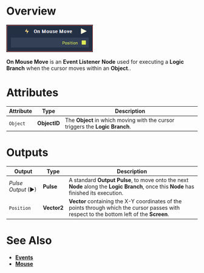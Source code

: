 # Overview

![The On Mouse Move Node.](../../../.gitbook/assets/node-on-mouse-move.png)

**On Mouse Move** is an **Event Listener** **Node** used for executing a **Logic Branch** when the cursor moves within an **Object**..

# Attributes

|Attribute|Type|Description|
|---|---|---|
| `Object` | **ObjectID** | The **Object** in which moving with the cursor triggers the **Logic Branch**.|


# Outputs

|Output|Type|Description|
|---|---|---|
|*Pulse Output* (►)|**Pulse**|A standard **Output Pulse**, to move onto the next **Node** along the **Logic Branch**, once this **Node** has finished its execution.|
| `Position` | **Vector2** | **Vector** containing the X-Y coordinates of the points through which the cursor passes with respect to the bottom left of the **Screen**.|

# See Also

* [**Events**](../README.md)
* [**Mouse**](README.md)



